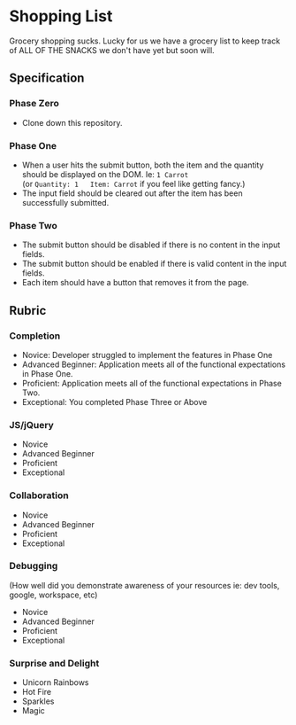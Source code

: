 # Shopping List

Grocery shopping sucks. Lucky for us we have a grocery list to keep track of ALL OF THE SNACKS we don't have yet but soon will.

## Specification

### Phase Zero

- Clone down this repository.

### Phase One

- When a user hits the submit button, both the item and the quantity should be displayed on the DOM.
Ie:  `1 Carrot`  
(or `Quantity: 1   Item: Carrot` if you feel like getting fancy.)
- The input field should be cleared out after the item has been successfully submitted.

### Phase Two

- The submit button should be disabled if there is no content in the input fields.
- The submit button should be enabled if there is valid content in the input fields.
- Each item should have a button that removes it from the page.

## Rubric

### Completion

* Novice: Developer struggled to implement the features in Phase One  
* Advanced Beginner: Application meets all of the functional expectations in Phase One.  
* Proficient: Application meets all of the functional expectations in Phase Two.  
* Exceptional: You completed Phase Three or Above  

### JS/jQuery

* Novice  
* Advanced Beginner  
* Proficient  
* Exceptional  

### Collaboration

* Novice  
* Advanced Beginner  
* Proficient  
* Exceptional  

### Debugging
(How well did you demonstrate awareness of your resources ie: dev tools, google, workspace, etc)  

* Novice   
* Advanced Beginner  
* Proficient  
* Exceptional  

### Surprise and Delight

* Unicorn Rainbows  
* Hot Fire  
* Sparkles  
* Magic  
